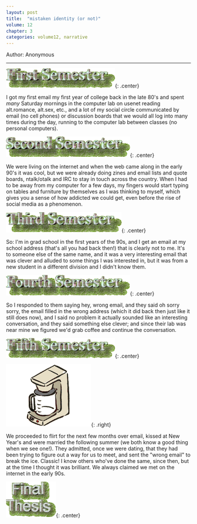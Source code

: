 ```yaml
---
layout: post
title:  "mistaken identity (or not)"
volume: 12
chapter: 3
categories: volume12, narrative
---
```


Author: Anonymous

<hr/>

![semester](/assets/img/sem1.gif){: .center} 

I got my first email my first year of college back in the late 80's and spent *many* Saturday mornings in the computer lab on usenet reading alt.romance, alt.sex, etc., and a lot of my social circle communicated by email (no cell phones) or discussion boards that we would all log into many times during the day, running to the computer lab between classes (no personal computers). 

![semester](/assets/img/sem2.gif){: .center} 

We were living on the internet and when the web came along in the early 90's it was cool, but we were already doing zines and email lists and quote boards, ntalk/otalk and IRC to stay in touch across the country.  When I had to be away from my computer for a few days, my fingers would start typing on tables and furniture by themselves as I was thinking to myself, which gives you a sense of how addicted we could get, even before the rise of social media as a phenomenon. 

![semester](/assets/img/sem3.gif){: .center} 

So: I'm in grad school in the first years of the 90s, and I get an email at my school address (that's all you had back then!) that is clearly not to me. It's to someone else of the same name, and it was a very interesting email that was clever and alluded to some things I was interested in, but it was from a new student in a different division and I didn't know them.  


![semester](/assets/img/sem4.gif){: .center} 

So I responded to them saying hey, wrong email, and they said oh sorry sorry, the email filled in the wrong address (which it did back then just like it still does now), and I said no problem it actually sounded like an interesting conversation, and they said something else clever; and since their lab was near mine we figured we'd grab coffee and continue the conversation. 


![semester](/assets/img/sem5.gif){: .center} 

![old computer](/assets/img/oldcoffee.gif){: .right} 

We proceeded to flirt for the next few months over email, kissed at New Year's and were married the following summer (we both know a good thing when we see one!).  They admitted, once we were dating, that they had been trying to figure out a way for us to meet, and sent the "wrong email" to break the ice.  Classic! I know others who've done the same, since then, but at the time I thought it was brilliant. We always claimed we met on the internet in the early 90s. 

![old computer](/assets/img/finalthesis.gif){: .center} 